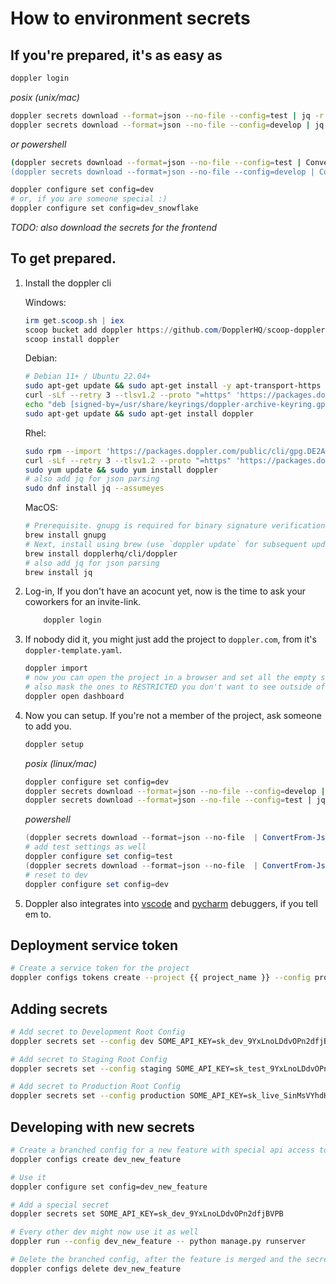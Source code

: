 # How to environment secrets

## If you're prepared, it's as easy as

```bash
doppler login
```

*posix (unix/mac)*
```bash
doppler secrets download --format=json --no-file --config=test | jq -r 'to_entries|map("\(.key)=\(.value|tostring)")|.[]' | awk -F'=' '{print $1"="$2}' > ./envs/test.env
doppler secrets download --format=json --no-file --config=develop | jq -r 'to_entries|map("\(.key)=\(.value|tostring)")|.[]' | awk -F'=' '{print $1"="$2}' > ./envs/develop.env
```

*or powershell*
```bash
(doppler secrets download --format=json --no-file --config=test | ConvertFrom-Json | ForEach-Object { $_.PSObject.Properties } | ForEach-Object { "$($_.Name)=$($_.Value)" }) -join "`n" | Out-File './envs/test.env'
(doppler secrets download --format=json --no-file --config=develop | ConvertFrom-Json | ForEach-Object { $_.PSObject.Properties } | ForEach-Object { "$($_.Name)=$($_.Value)" }) -join "`n" | Out-File './envs/develop.env'
```

```bash
doppler configure set config=dev
# or, if you are someone special :)
doppler configure set config=dev_snowflake
```

*TODO: also download the secrets for the frontend*


## To get prepared.

1. Install the doppler cli

    Windows:
    ```powershell
    irm get.scoop.sh | iex
    scoop bucket add doppler https://github.com/DopplerHQ/scoop-doppler.git
    scoop install doppler
    ```

    Debian:
    ```bash
    # Debian 11+ / Ubuntu 22.04+
    sudo apt-get update && sudo apt-get install -y apt-transport-https ca-certificates curl gnupg
    curl -sLf --retry 3 --tlsv1.2 --proto "=https" 'https://packages.doppler.com/public/cli/gpg.DE2A7741A397C129.key' | sudo gpg --dearmor -o /usr/share/keyrings/doppler-archive-keyring.gpg
    echo "deb [signed-by=/usr/share/keyrings/doppler-archive-keyring.gpg] https://packages.doppler.com/public/cli/deb/debian any-version main" | sudo tee /etc/apt/sources.list.d/doppler-cli.list
    sudo apt-get update && sudo apt-get install doppler
    ```

    Rhel:
    ```bash
    sudo rpm --import 'https://packages.doppler.com/public/cli/gpg.DE2A7741A397C129.key'
    curl -sLf --retry 3 --tlsv1.2 --proto "=https" 'https://packages.doppler.com/public/cli/config.rpm.txt' | sudo tee /etc/yum.repos.d/doppler-cli.repo
    sudo yum update && sudo yum install doppler
    # also add jq for json parsing
    sudo dnf install jq --assumeyes
    ```

    MacOS:
    ```bash
    # Prerequisite. gnupg is required for binary signature verification
    brew install gnupg
    # Next, install using brew (use `doppler update` for subsequent updates)
    brew install dopplerhq/cli/doppler
    # also add jq for json parsing
    brew install jq
    ```

2. Log-in, If you don't have an acocunt yet, now is the time to ask your coworkers for an invite-link.

    ```bash
        doppler login
    ```

3. If nobody did it, you might just add the project to `doppler.com`, from it's `doppler-template.yaml`.

    ```bash
    doppler import
    # now you can open the project in a browser and set all the empty secrets for all the created environemnts.
    # also mask the ones to RESTRICTED you don't want to see outside of your pipelines (production passwords and keys especially)
    doppler open dashboard
    ```

4. Now you can setup. If you're not a member of the project, ask someone to add you.

    ```bash
    doppler setup
    ```

    *posix (linux/mac)*
    ```bash
    doppler configure set config=dev
    doppler secrets download --format=json --no-file --config=develop | jq -r 'to_entries|map("\(.key)=\(.value|tostring)")|.[]' | awk -F'=' '{print $1"="$2}' > ./envs/develop.env
    doppler secrets download --format=json --no-file --config=test | jq -r 'to_entries|map("\(.key)=\(.value|tostring)")|.[]' | awk -F'=' '{print $1"="$2}' > ./envs/test.env
    ```

    *powershell*
    ```powershell
    (doppler secrets download --format=json --no-file  | ConvertFrom-Json | ForEach-Object { $_.PSObject.Properties } | ForEach-Object { "$($_.Name)=$($_.Value)" }) -join "`n" | Out-File './envs/develop.env'
    # add test settings as well
    doppler configure set config=test
    (doppler secrets download --format=json --no-file  | ConvertFrom-Json | ForEach-Object { $_.PSObject.Properties } | ForEach-Object { "$($_.Name)=$($_.Value)" }) -join "`n" | Out-File './envs/test.env'
    # reset to dev
    doppler configure set config=dev
    ```

5. Doppler also integrates into [vscode](https://docs.doppler.com/docs/editors-vs-code) and [pycharm](https://docs.doppler.com/docs/pycharm) debuggers, if you tell em to.


## Deployment service token

```bash
# Create a service token for the project
doppler configs tokens create --project {{ project_name }} --config production {{ project_name }}-servicetoken-production --plain
```

## Adding secrets

```bash
# Add secret to Development Root Config
doppler secrets set --config dev SOME_API_KEY=sk_dev_9YxLnoLDdvOPn2dfjBVPB

# Add secret to Staging Root Config
doppler secrets set --config staging SOME_API_KEY=sk_test_9YxLnoLDdvOPn2dfjBVPB

# Add secret to Production Root Config
doppler secrets set --config production SOME_API_KEY=sk_live_SinMsVYhdHurkdOrVKWCd
```

## Developing with new secrets

```bash
# Create a branched config for a new feature with special api access tokens
doppler configs create dev_new_feature

# Use it
doppler configure set config=dev_new_feature

# Add a special secret
doppler secrets set SOME_API_KEY=sk_dev_9YxLnoLDdvOPn2dfjBVPB

# Every other dev might now use it as well
doppler run --config dev_new_feature -- python manage.py runserver

# Delete the branched config, after the feature is merged and the secrets are added to producation staging and dev (see above)
doppler configs delete dev_new_feature
```